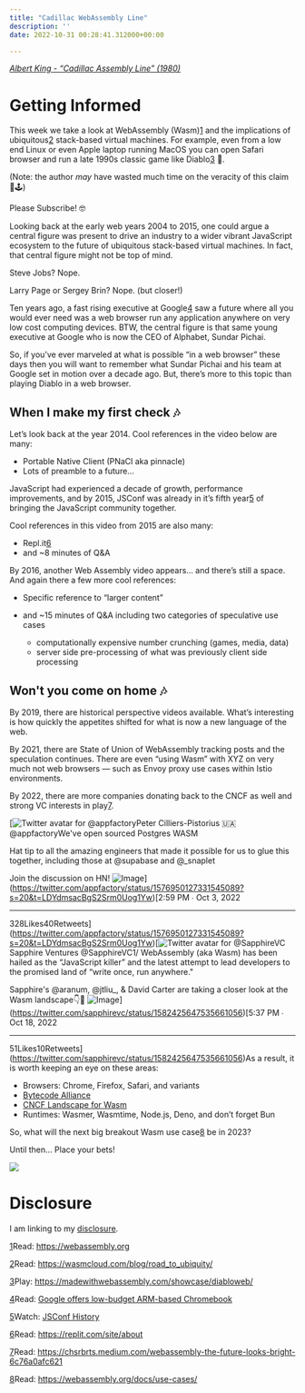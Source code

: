 ```yaml
---
title: "Cadillac WebAssembly Line"
description: ''
date: 2022-10-31 00:28:41.312000+00:00

---
```


*[Albert King - “Cadillac Assembly Line” (1980)](https://www.youtube.com/watch?v=7bdtuOJycFQ)*

Getting Informed
================

This week we take a look at WebAssembly (Wasm)[1](#footnote-1) and the implications of ubiquitous[2](#footnote-2) stack-based virtual machines. For example, even from a low end Linux or even Apple laptop running MacOS you can open Safari browser and run a late 1990s classic game like Diablo[3](#footnote-3) 🤯. 

(Note: the author *may* have wasted much time on the veracity of this claim 🤣🕹️)

Please Subscribe! 🤓

Looking back at the early web years 2004 to 2015, one could argue a central figure was present to drive an industry to a wider vibrant JavaScript ecosystem to the future of ubiquitous stack-based virtual machines. In fact, that central figure might not be top of mind.

Steve Jobs? Nope.

Larry Page or Sergey Brin? Nope. (but closer!)

Ten years ago, a fast rising executive at Google[4](#footnote-4) saw a future where all you would ever need was a web browser run any application anywhere on very low cost computing devices. BTW, the central figure is that same young executive at Google who is now the CEO of Alphabet, Sundar Pichai.

So, if you’ve ever marveled at what is possible “in a web browser” these days then you will want to remember what Sundar Pichai and his team at Google set in motion over a decade ago. But, there’s more to this topic than playing Diablo in a web browser.

When I make my first check 🎶
----------------------------

Let’s look back at the year 2014. Cool references in the video below are many:

* Portable Native Client (PNaCl aka pinnacle)
* Lots of preamble to a future…

JavaScript had experienced a decade of growth, performance improvements, and by 2015, JSConf was already in it’s fifth year[5](#footnote-5) of bringing the JavaScript community together.

Cool references in this video from 2015 are also many:

* Repl.it[6](#footnote-6)
* and ~8 minutes of Q&A

By 2016, another Web Assembly video appears… and there’s still a space. And again there a few more cool references:

* Specific reference to “larger content”
* and ~15 minutes of Q&A including two categories of speculative use cases


	+ computationally expensive number crunching (games, media, data)
	+ server side pre-processing of what was previously client side processing

Won't you come on home 🎶
------------------------

By 2019, there are historical perspective videos available. What’s interesting is how quickly the appetites shifted for what is now a new language of the web.

By 2021, there are State of Union of WebAssembly tracking posts and the speculation continues. There are even “using Wasm” with XYZ on very much not web browsers — such as Envoy proxy use cases within Istio environments.

By 2022, there are more companies donating back to the CNCF as well and strong VC interests in play[7](#footnote-7).

[![Twitter avatar for @appfactory](https://substackcdn.com/image/twitter_name/w_96/appfactory.jpg)Peter Cilliers-Pistorius 🇺🇦 @appfactoryWe've open sourced Postgres WASM

Hat tip to all the amazing engineers that made it possible for us to glue this together, including those at @supabase and @\_snaplet 

Join the discussion on HN! ![Image](https://pbs.substack.com/media/FeJzOEMWYAMfBTV.jpg)](https://twitter.com/appfactory/status/1576950127331545089?s=20&t=LDYdmsacBgS2Srm0Uog1Yw)[2:59 PM ∙ Oct 3, 2022

---

328Likes40Retweets](https://twitter.com/appfactory/status/1576950127331545089?s=20&t=LDYdmsacBgS2Srm0Uog1Yw)[![Twitter avatar for @SapphireVC](https://substackcdn.com/image/twitter_name/w_96/SapphireVC.jpg)Sapphire Ventures @SapphireVC1/ WebAssembly (aka Wasm) has been hailed as the “JavaScript killer” and the latest attempt to lead developers to the promised land of “write once, run anywhere."

Sapphire's @aranum, @jtliu\_, & David Carter are taking a closer look at the Wasm landscape👇👀 ![Image](https://pbs.substack.com/media/FfXnBjuXwAI8qDs.jpg)](https://twitter.com/sapphirevc/status/1582425647535661056)[5:37 PM ∙ Oct 18, 2022

---

51Likes10Retweets](https://twitter.com/sapphirevc/status/1582425647535661056)As a result, it is worth keeping an eye on these areas:

* Browsers: Chrome, Firefox, Safari, and variants
* [Bytecode Alliance](https://bytecodealliance.org)
* [CNCF Landscape for Wasm](https://landscape.cncf.io/wasm)
* Runtimes: Wasmer, Wasmtime, Node.js, Deno, and don’t forget Bun

So, what will the next big breakout Wasm use case[8](#footnote-8) be in 2023? 

Until then… Place your bets!

[![](https://bucketeer-e05bbc84-baa3-437e-9518-adb32be77984.s3.amazonaws.com/public/images/1b00771e-8d75-4122-85ae-f087b515e902_940x788.png)](https://substackcdn.com/image/fetch/f_auto,q_auto:good,fl_progressive:steep/https%3A%2F%2Fbucketeer-e05bbc84-baa3-437e-9518-adb32be77984.s3.amazonaws.com%2Fpublic%2Fimages%2F1b00771e-8d75-4122-85ae-f087b515e902_940x788.png)

Disclosure
==========

I am linking to my [disclosure](https://jaycuthrell.com/disclosure/?utm_campaign=Fudge%20Sunday&utm_medium=email&utm_source=Revue%20newsletter).

[1](#footnote-anchor-1)Read: <https://webassembly.org>

[2](#footnote-anchor-2)Read: <https://wasmcloud.com/blog/road_to_ubiquity/>

[3](#footnote-anchor-3)Play: <https://madewithwebassembly.com/showcase/diabloweb/>

[4](#footnote-anchor-4)Read: [Google offers low-budget ARM-based Chromebook](https://web.archive.org/web/20121018212316/http://news.cnet.com/8301-1023_3-57534803-93/google-offers-low-budget-arm-based-chromebook/)

[5](#footnote-anchor-5)Watch: [JSConf History](https://videos.elastic.co/watch/2YjKwpPx6MUREm6ZsdWy8Q?chapter=1)

[6](#footnote-anchor-6)Read: <https://replit.com/site/about>

[7](#footnote-anchor-7)Read: <https://chsrbrts.medium.com/webassembly-the-future-looks-bright-6c76a0afc621>

[8](#footnote-anchor-8)Read: <https://webassembly.org/docs/use-cases/>

